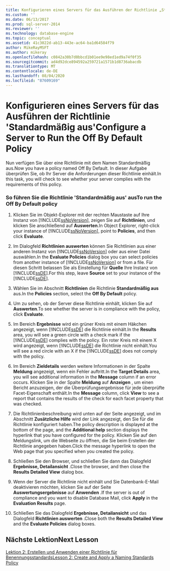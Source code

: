 ```yaml
---
title: Konfigurieren eines Servers für das Ausführen der Richtlinie „Standardmäßig aus“ | Microsoft-Dokumentation
ms.custom: ''
ms.date: 06/13/2017
ms.prod: sql-server-2014
ms.reviewer: ''
ms.technology: database-engine
ms.topic: conceptual
ms.assetid: 41c3022d-ab13-443e-ac64-ba1d64584f79
author: MikeRayMSFT
ms.author: mikeray
ms.openlocfilehash: c0842a30b7d0bbcd1b01ee9e98ed1ed9a74f0f35
ms.sourcegitcommit: ad4d92dce894592a259721a1571b1d8736abacdb
ms.translationtype: MT
ms.contentlocale: de-DE
ms.lasthandoff: 08/04/2020
ms.locfileid: "87609169"
---
```

# <a name="configure-a-server-to-run-the-off-by-default-policy"></a><span data-ttu-id="58efb-102">Konfigurieren eines Servers für das Ausführen der Richtlinie 'Standardmäßig aus'</span><span class="sxs-lookup"><span data-stu-id="58efb-102">Configure a Server to Run the Off By Default Policy</span></span>
  <span data-ttu-id="58efb-103">Nun verfügen Sie über eine Richtlinie mit dem Namen Standardmäßig aus.</span><span class="sxs-lookup"><span data-stu-id="58efb-103">Now you have a policy named Off By Default.</span></span> <span data-ttu-id="58efb-104">In dieser Aufgabe überprüfen Sie, ob Ihr Server die Anforderungen dieser Richtlinie einhält.</span><span class="sxs-lookup"><span data-stu-id="58efb-104">In this task, you will check to see whether your server complies with the requirements of this policy.</span></span>  
  
### <a name="to-run-the-off-by-default-policy"></a><span data-ttu-id="58efb-105">So führen Sie die Richtlinie 'Standardmäßig aus' aus</span><span class="sxs-lookup"><span data-stu-id="58efb-105">To run the Off By Default policy</span></span>  
  
1.  <span data-ttu-id="58efb-106">Klicken Sie im Objekt-Explorer mit der rechten Maustaste auf Ihre Instanz von [!INCLUDE[ssNoVersion](../../includes/ssnoversion-md.md)], zeigen Sie auf **Richtlinien**, und klicken Sie anschließend auf **Auswerten**.</span><span class="sxs-lookup"><span data-stu-id="58efb-106">In Object Explorer, right-click your instance of [!INCLUDE[ssNoVersion](../../includes/ssnoversion-md.md)], point to **Policies**, and then click **Evaluate**.</span></span>  
  
2.  <span data-ttu-id="58efb-107">Im Dialogfeld **Richtlinien auswerten** können Sie Richtlinien aus einer anderen Instanz von [!INCLUDE[ssNoVersion](../../includes/ssnoversion-md.md)] oder aus einer Datei auswählen.</span><span class="sxs-lookup"><span data-stu-id="58efb-107">In the **Evaluate Policies** dialog box you can select policies from another instance of [!INCLUDE[ssNoVersion](../../includes/ssnoversion-md.md)] or from a file.</span></span> <span data-ttu-id="58efb-108">Für diesen Schritt belassen Sie als Einstellung für **Quelle** Ihre Instanz von [!INCLUDE[ssDE](../../includes/ssde-md.md)].</span><span class="sxs-lookup"><span data-stu-id="58efb-108">For this step, leave **Source** set to your instance of the [!INCLUDE[ssDE](../../includes/ssde-md.md)].</span></span>  
  
3.  <span data-ttu-id="58efb-109">Wählen Sie im Abschnitt **Richtlinien** die Richtlinie **Standardmäßig aus** aus.</span><span class="sxs-lookup"><span data-stu-id="58efb-109">In the **Policies** section, select the **Off By Default** policy.</span></span>  
  
4.  <span data-ttu-id="58efb-110">Um zu sehen, ob der Server diese Richtlinie einhält, klicken Sie auf **Auswerten**.</span><span class="sxs-lookup"><span data-stu-id="58efb-110">To see whether the server is in compliance with the policy, click **Evaluate**.</span></span>  
  
5.  <span data-ttu-id="58efb-111">Im Bereich **Ergebnisse** wird ein grüner Kreis mit einem Häkchen angezeigt, wenn [!INCLUDE[ssDE](../../includes/ssde-md.md)] die Richtlinie einhält.</span><span class="sxs-lookup"><span data-stu-id="58efb-111">In the **Results** area, you will see a green circle with a check mark if the [!INCLUDE[ssDE](../../includes/ssde-md.md)] complies with the policy.</span></span> <span data-ttu-id="58efb-112">Ein roter Kreis mit einem X wird angezeigt, wenn [!INCLUDE[ssDE](../../includes/ssde-md.md)] die Richtlinie nicht einhält.</span><span class="sxs-lookup"><span data-stu-id="58efb-112">You will see a red circle with an X if the [!INCLUDE[ssDE](../../includes/ssde-md.md)] does not comply with the policy.</span></span>  
  
6.  <span data-ttu-id="58efb-113">Im Bereich **Zieldetails** werden weitere Informationen in der Spalte **Meldung** angezeigt, wenn ein Fehler auftritt.</span><span class="sxs-lookup"><span data-stu-id="58efb-113">In the **Target Details** area, you will see additional information in the **Message** column if an error occurs.</span></span> <span data-ttu-id="58efb-114">Klicken Sie in der Spalte **Meldung** auf **Anzeigen** , um einen Bericht anzuzeigen, der die Überprüfungsergebnisse für jede überprüfte Facet-Eigenschaft enthält.</span><span class="sxs-lookup"><span data-stu-id="58efb-114">In the **Message** column, click **View** to see a report that contains the results of the check for each facet property that was checked.</span></span>  
  
7.  <span data-ttu-id="58efb-115">Die Richtlinienbeschreibung wird unten auf der Seite angezeigt, und im Abschnitt **Zusätzliche Hilfe** wird der Link angezeigt, den Sie für die Richtlinie konfiguriert haben.</span><span class="sxs-lookup"><span data-stu-id="58efb-115">The policy description is displayed at the bottom of the page, and the **Additional help** section displays the hyperlink that you have configured for the policy.</span></span> <span data-ttu-id="58efb-116">Klicken Sie auf den Meldungslink, um die Webseite zu öffnen, die Sie beim Erstellen der Richtlinie angegeben haben.</span><span class="sxs-lookup"><span data-stu-id="58efb-116">Click the message hyperlink to open the Web page that you specified when you created the policy.</span></span>  
  
8.  <span data-ttu-id="58efb-117">Schließen Sie den Browser, und schließen Sie dann das Dialogfeld **Ergebnisse, Detailansicht** .</span><span class="sxs-lookup"><span data-stu-id="58efb-117">Close the browser, and then close the **Results Detailed View** dialog box.</span></span>  
  
9. <span data-ttu-id="58efb-118">Wenn der Server die Richtlinie nicht einhält und Sie Datenbank-E-Mail deaktivieren möchten, klicken Sie auf der Seite **Auswertungsergebnisse** auf **Anwenden** .</span><span class="sxs-lookup"><span data-stu-id="58efb-118">If the server is out of compliance and you want to disable Database Mail, click **Apply** in the **Evaluation Results** page.</span></span>  
  
10. <span data-ttu-id="58efb-119">Schließen Sie das Dialogfeld **Ergebnisse, Detailansicht** und das Dialogfeld **Richtlinien auswerten** .</span><span class="sxs-lookup"><span data-stu-id="58efb-119">Close both the **Results Detailed View** and the **Evaluate Policies** dialog boxes.</span></span>  
  
## <a name="next-lesson"></a><span data-ttu-id="58efb-120">Nächste Lektion</span><span class="sxs-lookup"><span data-stu-id="58efb-120">Next Lesson</span></span>  
 [<span data-ttu-id="58efb-121">Lektion 2: Erstellen und Anwenden einer Richtlinie für Benennungsstandards</span><span class="sxs-lookup"><span data-stu-id="58efb-121">Lesson 2: Create and Apply a Naming Standards Policy</span></span>](lesson-2-create-and-apply-a-naming-standards-policy.md)  
  
  
